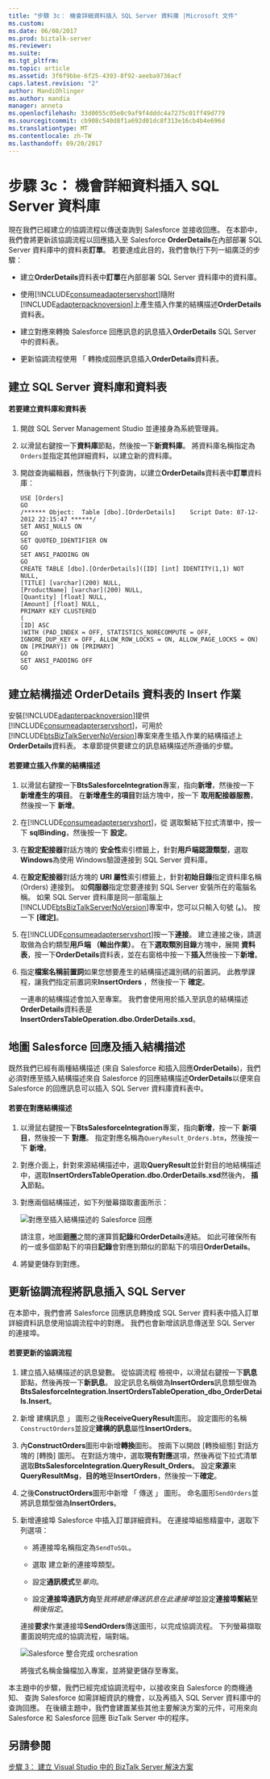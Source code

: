 ```yaml
---
title: "步驟 3c： 機會詳細資料插入 SQL Server 資料庫 |Microsoft 文件"
ms.custom: 
ms.date: 06/08/2017
ms.prod: biztalk-server
ms.reviewer: 
ms.suite: 
ms.tgt_pltfrm: 
ms.topic: article
ms.assetid: 3f6f9bbe-6f25-4393-8f92-aeeba9736acf
caps.latest.revision: "2"
author: MandiOhlinger
ms.author: mandia
manager: anneta
ms.openlocfilehash: 33d0055c05e0c9af9f4dddc4a7275c01ff49d779
ms.sourcegitcommit: cb908c540d8f1a692d01dc8f313e16cb4b4e696d
ms.translationtype: MT
ms.contentlocale: zh-TW
ms.lasthandoff: 09/20/2017
---
```

# <a name="step-3c-insert-opportunity-details-into-a-sql-server-database"></a>步驟 3c： 機會詳細資料插入 SQL Server 資料庫
現在我們已經建立的協調流程以傳送查詢到 Salesforce 並接收回應。 在本節中，我們會將更新該協調流程以回應插入至 Salesforce **OrderDetails**在內部部署 SQL Server 資料庫中的資料表**訂單**。 若要達成此目的，我們會執行下列一組廣泛的步驟：  
  
-   建立**OrderDetails**資料表中**訂單**在內部部署 SQL Server 資料庫中的資料庫。  
  
-   使用[!INCLUDE[consumeadapterservshort](../includes/consumeadapterservshort-md.md)]隨附[!INCLUDE[adapterpacknoversion](../includes/adapterpacknoversion-md.md)]上產生插入作業的結構描述**OrderDetails**資料表。  
  
-   建立對應來轉換 Salesforce 回應訊息的訊息插入**OrderDetails** SQL Server 中的資料表。  
  
-   更新協調流程使用 「 轉換成回應訊息插入**OrderDetails**資料表。  
  
## <a name="create-sql-server-database-and-table"></a>建立 SQL Server 資料庫和資料表  
  
#### <a name="to-create-the-database-and-table"></a>若要建立資料庫和資料表  
  
1.  開啟 SQL Server Management Studio 並連接身為系統管理員。  
  
2.  以滑鼠右鍵按一下**資料庫**節點，然後按一下**新資料庫**。 將資料庫名稱指定為`Orders`並指定其他詳細資料，以建立新的資料庫。  
  
3.  開啟查詢編輯器，然後執行下列查詢，以建立**OrderDetails**資料表中**訂單**資料庫：  
  
    ```  
    USE [Orders]  
    GO  
    /****** Object:  Table [dbo].[OrderDetails]    Script Date: 07-12-2012 22:15:47 ******/  
    SET ANSI_NULLS ON  
    GO  
    SET QUOTED_IDENTIFIER ON  
    GO  
    SET ANSI_PADDING ON  
    GO  
    CREATE TABLE [dbo].[OrderDetails]([ID] [int] IDENTITY(1,1) NOT NULL,  
    [TITLE] [varchar](200) NULL,  
    [ProductName] [varchar](200) NULL,  
    [Quantity] [float] NULL,  
    [Amount] [float] NULL,  
    PRIMARY KEY CLUSTERED   
    (  
    [ID] ASC  
    )WITH (PAD_INDEX = OFF, STATISTICS_NORECOMPUTE = OFF, IGNORE_DUP_KEY = OFF, ALLOW_ROW_LOCKS = ON, ALLOW_PAGE_LOCKS = ON) ON [PRIMARY]) ON [PRIMARY]  
    GO  
    SET ANSI_PADDING OFF  
    GO  
    ```  
  
## <a name="create-schema-for-insert-operation-on-orderdetails-table"></a>建立結構描述 OrderDetails 資料表的 Insert 作業  
 安裝[!INCLUDE[adapterpacknoversion](../includes/adapterpacknoversion-md.md)]提供[!INCLUDE[consumeadapterservshort](../includes/consumeadapterservshort-md.md)]，可用於[!INCLUDE[btsBizTalkServerNoVersion](../includes/btsbiztalkservernoversion-md.md)]專案來產生插入作業的結構描述上**OrderDetails**資料表。 本章節提供要建立的訊息結構描述所遵循的步驟。  
  
#### <a name="to-create-the-schema-for-insert-operation"></a>若要建立插入作業的結構描述  
  
1.  以滑鼠右鍵按一下**BtsSalesforceIntegration**專案，指向**新增**，然後按一下 **新增產生的項目**。 在**新增產生的項目**對話方塊中，按一下 **取用配接器服務**，然後按一下 **新增**。  
  
2.  在[!INCLUDE[consumeadapterservshort](../includes/consumeadapterservshort-md.md)]，從 選取繫結下拉式清單中，按一下  **sqlBinding**，然後按一下 **設定**。  
  
3.  在**設定配接器**對話方塊的 **安全性**索引標籤上，針對**用戶端認證類型**，選取**Windows**為使用 Windows驗證連接到 SQL Server 資料庫。  
  
4.  在**設定配接器**對話方塊的  **URI 屬性**索引標籤上，針對**初始目錄**指定資料庫名稱 (Orders) 連接到。 如**伺服器**指定您要連接到 SQL Server 安裝所在的電腦名稱。 如果 SQL Server 資料庫是同一部電腦上[!INCLUDE[btsBizTalkServerNoVersion](../includes/btsbiztalkservernoversion-md.md)]專案中，您可以只輸入句號 (**。**)。 按一下 **[確定]**。  
  
5.  在[!INCLUDE[consumeadapterservshort](../includes/consumeadapterservshort-md.md)]按一下**連接**。 建立連接之後，請選取做為合約類型**用戶端 （輸出作業）**。 在下**選取類別目錄**方塊中，展開 **資料表**，按一下**OrderDetails**資料表，並在右窗格中按一下**插入**然後按一下**新增**。  
  
6.  指定**檔案名稱前置詞**如果您想要產生的結構描述識別碼的前置詞。 此教學課程，讓我們指定前置詞來**InsertOrders** ，然後按一下 **確定**。  
  
     一連串的結構描述會加入至專案。 我們會使用用於插入至訊息的結構描述**OrderDetails**資料表是**InsertOrdersTableOperation.dbo.OrderDetails.xsd**。  
  
## <a name="map-salesforce-response-and-insert-schemas"></a>地圖 Salesforce 回應及插入結構描述  
 既然我們已經有兩種結構描述 (來自 Salesforce 和插入回應**OrderDetails**)，我們必須對應至插入結構描述來自 Salesforce 的回應結構描述**OrderDetails**以便來自 Salesforce 的回應訊息可以插入 SQL Server 資料庫資料表中。  
  
#### <a name="to-map-the-schemas"></a>若要在對應結構描述  
  
1.  以滑鼠右鍵按一下**BtsSalesforceIntegration**專案，指向**新增**，按一下 **新項目**，然後按一下 **對應**。 指定對應名稱為`QueryResult_Orders.btm`，然後按一下 **新增**。  
  
2.  對應介面上，針對來源結構描述中，選取**QueryResult**並針對目的地結構描述中，選取**InsertOrdersTableOperation.dbo.OrderDetails.xsd**然後內， **插入**節點。  
  
3.  對應兩個結構描述，如下列螢幕擷取畫面所示：  
  
     ![對應至插入結構描述的 Salesforce 回應](../core/media/bts-sf-map-response-insert.jpg "BTS_SF_Map_Response_Insert")  
  
     請注意，地圖**迴圈**之間的運算質**記錄**和**OrderDetails**連結。 如此可確保所有的一或多個節點下的項目**記錄**會對應到類似的節點下的項目**OrderDetails**。  
  
4.  將變更儲存到對應。  
  
## <a name="update-the-orchestration-to-insert-messages-into-sql-server"></a>更新協調流程將訊息插入 SQL Server  
 在本節中，我們會將 Salesforce 回應訊息轉換成 SQL Server 資料表中插入訂單詳細資料訊息使用協調流程中的對應。 我們也會新增該訊息傳送至 SQL Server 的連接埠。  
  
#### <a name="to-update-the-orchestration"></a>若要更新的協調流程  
  
1.  建立插入結構描述的訊息變數。 從協調流程 檢視中，以滑鼠右鍵按一下**訊息**節點，然後再按一下**新訊息**。 設定訊息名稱做為**InsertOrders**訊息類型做為**BtsSalesforceIntegration.InsertOrdersTableOperation_dbo_OrderDetails.Insert**。  
  
2.  新增 建構訊息 」 圖形之後**ReceiveQueryResult**圖形。 設定圖形的名稱`ConstructOrders`並設定**建構的訊息**屬性**InsertOrders**。  
  
3.  內**ConstructOrders**圖形中新增**轉換**圖形。 按兩下以開啟 [轉換組態] 對話方塊的 [轉換] 圖形。 在對話方塊中，選取**現有對應**選項，然後再從下拉式清單選取**BtsSalesforceIntegration.QueryResult_Orders**。 設定**來源**來**QueryResultMsg**，**目的地**至**InsertOrders**，然後按一下**確定**。  
  
4.  之後**ConstructOrders**圖形中新增 「 傳送 」 圖形。 命名圖形`SendOrders`並將訊息類型做為**InsertOrders**。  
  
5.  新增連接埠 Salesforce 中插入訂單詳細資料。 在連接埠組態精靈中，選取下列選項：  
  
    -   將連接埠名稱指定為`SendToSQL`。  
  
    -   選取 建立新的連接埠類型。  
  
    -   設定**通訊模式**至*單向*。  
  
    -   設定**連接埠通訊方向**至*我將總是傳送訊息在此連接埠*並設定**連接埠繫結**至*稍後指定*。  
  
     連接**要求**作業連接埠**SendOrders**傳送圖形，以完成協調流程。 下列螢幕擷取畫面說明完成的協調流程，端對端。  
  
     ![Salesforce 整合完成 orchesration](../core/media/bts-sf-complete-orch.jpg "BTS_SF_Complete_Orch")  
  
     將強式名稱金鑰檔加入專案，並將變更儲存至專案。  
  
 本主題中的步驟，我們已經完成協調流程中，以接收來自 Salesforce 的商機通知、 查詢 Salesforce 如需詳細資訊的機會，以及再插入 SQL Server 資料庫中的查詢回應。 在後續主題中，我們會建置某些其他主要解決方案的元件，可用來向 Salesforce 和 Salesforce 回應 BizTalk Server 中的程序。  
  
## <a name="see-also"></a>另請參閱  
 [步驟 3： 建立 Visual Studio 中的 BizTalk Server 解決方案](../core/step-3-create-the-biztalk-server-solution-in-visual-studio.md)